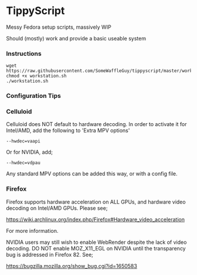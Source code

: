 # TippyScript
Messy Fedora setup scripts, massively WIP

Should (mostly) work and provide a basic useable system

### Instructions

```
wget https://raw.githubusercontent.com/SomeWaffleGuy/tippyscript/master/workstation.sh
chmod +x workstation.sh
./workstation.sh
```
### Configuration Tips
### Celluloid

Celluloid does NOT default to hardware decoding. In order to activate it for Intel/AMD, add the following to 'Extra MPV options'

```
--hwdec=vaapi
```

Or for NVIDIA, add;

```
--hwdec=vdpau
```

Any standard MPV options can be added this way, or with a config file.

### Firefox

Firefox supports hardware acceleration on ALL GPUs, and hardware video decoding on Intel/AMD GPUs. Please see;

https://wiki.archlinux.org/index.php/Firefox#Hardware_video_acceleration

For more information.

NVIDIA users may still wish to enable WebRender despite the lack of video decoding. DO NOT enable MOZ_X11_EGL on NVIDIA until the transparency bug is addressed in Firefox 82. See;

https://bugzilla.mozilla.org/show_bug.cgi?id=1650583
